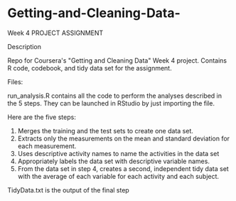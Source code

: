 # Getting-and-Cleaning-Data-
Week 4 PROJECT ASSIGNMENT 

Description

Repo for Coursera's "Getting and Cleaning Data" Week 4 project. Contains R code, codebook, and tidy data set for the assignment.

Files:

run_analysis.R contains all the code to perform the analyses described in the 5 steps. They can be launched in RStudio by just importing the file. 

Here are the five steps:

1. Merges the training and the test sets to create one data set.
2. Extracts only the measurements on the mean and standard deviation for each measurement.
3. Uses descriptive activity names to name the activities in the data set
4. Appropriately labels the data set with descriptive variable names.
5. From the data set in step 4, creates a second, independent tidy data set with the average of each variable for each activity and each subject.

TidyData.txt is the output of the final step
